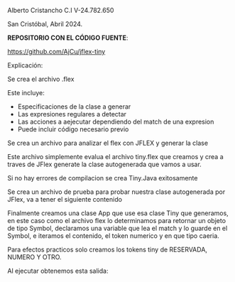 Alberto Cristancho C.I V-24.782.650

San Cristóbal, Abril 2024.

**REPOSITORIO CON EL CÓDIGO FUENTE**:

<https://github.com/AjCu/jflex-tiny>

Explicación:

Se crea el archivo .flex

Este incluye:

- Especificaciones de la clase a generar
- Las expresiones regulares a detectar
- Las acciones a aejecutar dependiendo del match de una expresion
- Puede incluir código necesario previo

Se crea un archivo para analizar el flex con JFLEX y generar la clase

Este archivo simplemente evalua el archivo tiny.flex que creamos y crea a traves de JFlex generate la clase autogenerada que vamos a usar.


Si no hay errores de compilacion se crea Tiny.Java exitosamente



Se crea un archivo de prueba para probar nuestra clase autogenerada por JFlex, va a tener el siguiente contenido



Finalmente creamos una clase App que use esa clase Tiny que generamos, en este caso como el archivo flex lo determinamos para retornar un objeto de tipo Symbol, declaramos una variable que lea el match y lo guarde en el Symbol, e iteramos el contenido, el token numerico y en que tipo caeria.



Para efectos practicos solo creamos los tokens tiny de RESERVADA, NUMERO Y OTRO.

Al ejecutar obtenemos esta salida: 
